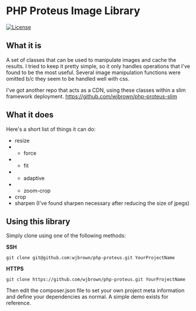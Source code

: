 # PHP Proteus Image Library

[![License](http://img.shields.io/badge/license-MIT-brightgreen.svg?style=flat-square)](http://www.opensource.org/licenses/MIT)

## What it is

A set of classes that can be used to manipulate images and cache the results.  I tried to keep it pretty simple, so it only 
handles operations that I've found to be the most useful.  Several image manipulation functions were omitted b/c they seem
to be handled well with css.

I've got another repo that acts as a CDN, using these classes within a slim framework deployment.  https://github.com/wjbrown/php-proteus-slim

## What it does

Here's a short list of things it can do:
- resize
- - force
- - fit
- - adaptive
- - zoom-crop
- crop
- sharpen (I've found sharpen necessary after reducing the size of jpegs)

## Using this library

Simply clone using one of the following methods:

**SSH**

    git clone git@github.com:wjbrown/php-proteus.git YourProjectName
    
**HTTPS**

    git clone https://github.com/wjbrown/php-proteus.git YourProjectName
    
Then edit the composer.json file to set your own project meta information and define your dependencies as normal. A simple 
demo exists for reference.
